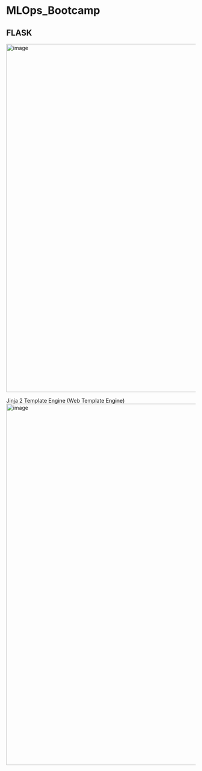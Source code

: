 # MLOps_Bootcamp

## FLASK
<img width="924" alt="image" src="https://github.com/user-attachments/assets/2d7885ee-52a6-40a2-91a3-ac4bf3043f22">

Jinja 2 Template Engine (Web Template Engine)
<img width="959" alt="image" src="https://github.com/user-attachments/assets/33a13693-03e9-4cac-8214-05b62ccb800e">

